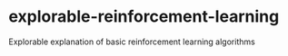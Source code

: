 # explorable-reinforcement-learning
Explorable explanation of basic reinforcement learning algorithms
